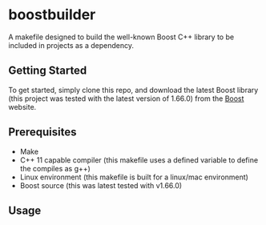 # boostbuilder

A makefile designed to build the well-known Boost C++ library to be included in projects as a dependency.

## Getting Started
To get started, simply clone this repo, and download the latest Boost library (this project was tested with the latest version of 1.66.0) from the [Boost](http://www.boost.org/users/history/version_1_66_0.html) website.

## Prerequisites

* Make
* C++ 11 capable compiler (this makefile uses a defined variable to define the compiles as g++)
* Linux environment (this makefile is built for a linux/mac environment)
* Boost source (this was latest tested with v1.66.0)

## Usage
 
